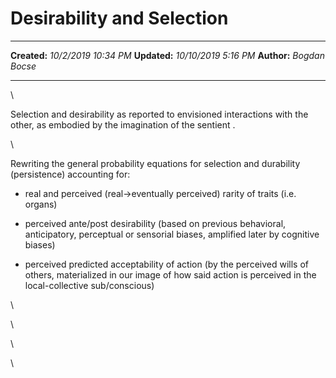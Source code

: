 Desirability and Selection
==========================

  -------------- ----------------------
  **Created:**   *10/2/2019 10:34 PM*
  **Updated:**   *10/10/2019 5:16 PM*
  **Author:**    *Bogdan Bocse*
  -------------- ----------------------

\

Selection and desirability as reported to envisioned interactions with
the other, as embodied by the imagination of the sentient .

\

Rewriting the general probability equations for selection and durability
(persistence) accounting for:

-   real and perceived (real-\>eventually perceived) rarity of traits
    (i.e. organs)

-   perceived ante/post desirability (based on previous behavioral,
    anticipatory, perceptual or sensorial biases, amplified later by
    cognitive biases)

-   perceived predicted acceptability of action (by the perceived wills
    of others, materialized in our image of how said action is perceived
    in the local-collective sub/conscious)

\

\

\

\

 
